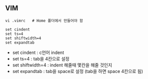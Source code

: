 ## VIM

```shell
vi .vimrc   # Home 폴더에서 만들어야 함
```

```
set cindent
set ts=4
set shiftwidth=4
set expandtab
```

- set cindent : c언어 indent
- set ts=4 : tab을 4칸으로 설정
- set shiftwidth=4 : indent 해줄때 몇칸을 해줄 것인지
- set expandtab : tab을 space로 설정 (tab을 하면 space 4칸으로 됨)